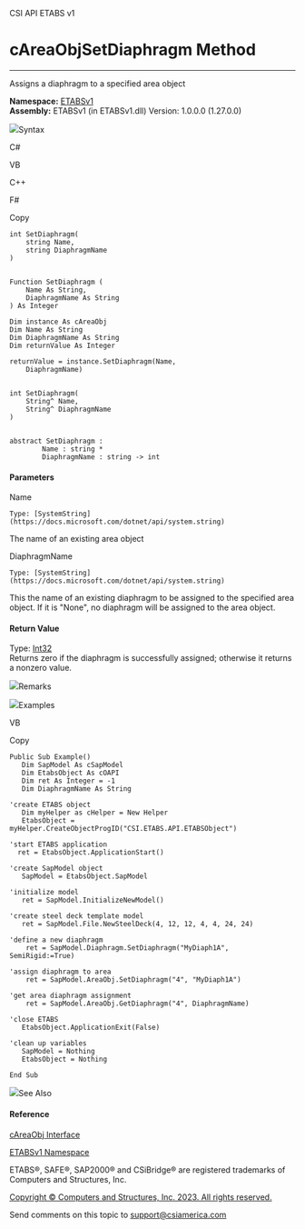 ﻿

CSI API ETABS v1

# cAreaObjSetDiaphragm Method  
  
---  
  
Assigns a diaphragm to a specified area object

**Namespace:** [ETABSv1](2780f1b8-2033-5289-2298-1cdb2a7508d9.htm)  
**Assembly:** ETABSv1 (in ETABSv1.dll) Version: 1.0.0.0 (1.27.0.0)

![](../icons/SectionExpanded.png)Syntax

C#

VB

C++

F#

Copy

    
    
    int SetDiaphragm(
    	string Name,
    	string DiaphragmName
    )
    
    
    Function SetDiaphragm ( 
    	Name As String,
    	DiaphragmName As String
    ) As Integer
    
    Dim instance As cAreaObj
    Dim Name As String
    Dim DiaphragmName As String
    Dim returnValue As Integer
    
    returnValue = instance.SetDiaphragm(Name, 
    	DiaphragmName)
    
    
    int SetDiaphragm(
    	String^ Name, 
    	String^ DiaphragmName
    )
    
    
    abstract SetDiaphragm : 
            Name : string * 
            DiaphragmName : string -> int 
    

#### Parameters

Name

    Type: [SystemString](https://docs.microsoft.com/dotnet/api/system.string)  
The name of an existing area object

DiaphragmName

    Type: [SystemString](https://docs.microsoft.com/dotnet/api/system.string)  
This the name of an existing diaphragm to be assigned to the specified area
object. If it is "None", no diaphragm will be assigned to the area object.

#### Return Value

Type: [Int32](https://docs.microsoft.com/dotnet/api/system.int32)  
Returns zero if the diaphragm is successfully assigned; otherwise it returns a
nonzero value.

![](../icons/SectionExpanded.png)Remarks

![](../icons/SectionExpanded.png)Examples

VB

Copy

    
    
    Public Sub Example()
       Dim SapModel As cSapModel
       Dim EtabsObject As cOAPI
       Dim ret As Integer = -1
       Dim DiaphragmName As String
    
    'create ETABS object
       Dim myHelper as cHelper = New Helper
       EtabsObject = myHelper.CreateObjectProgID("CSI.ETABS.API.ETABSObject")
    
    'start ETABS application
      ret = EtabsObject.ApplicationStart()
    
    'create SapModel object
       SapModel = EtabsObject.SapModel
    
    'initialize model
       ret = SapModel.InitializeNewModel()
    
    'create steel deck template model
       ret = SapModel.File.NewSteelDeck(4, 12, 12, 4, 4, 24, 24)
    
    'define a new diaphragm
        ret = SapModel.Diaphragm.SetDiaphragm("MyDiaph1A", SemiRigid:=True)
    
    'assign diaphragm to area
        ret = SapModel.AreaObj.SetDiaphragm("4", "MyDiaph1A")
    
    'get area diaphragm assignment
        ret = SapModel.AreaObj.GetDiaphragm("4", DiaphragmName)
    
    'close ETABS
       EtabsObject.ApplicationExit(False)
    
    'clean up variables
       SapModel = Nothing
       EtabsObject = Nothing
    
    End Sub

![](../icons/SectionExpanded.png)See Also

#### Reference

[cAreaObj Interface](2cda9b42-232e-6821-8caa-dc87fd84fed0.htm)

[ETABSv1 Namespace](2780f1b8-2033-5289-2298-1cdb2a7508d9.htm)

ETABS®, SAFE®, SAP2000® and CSiBridge® are registered trademarks of Computers
and Structures, Inc.  

[Copyright © Computers and Structures, Inc. 2023. All rights
reserved.](http://www.csiamerica.com)

Send comments on this topic to
[support@csiamerica.com](mailto:support%40csiamerica.com?Subject=CSI%20API%20ETABS%20v1)

